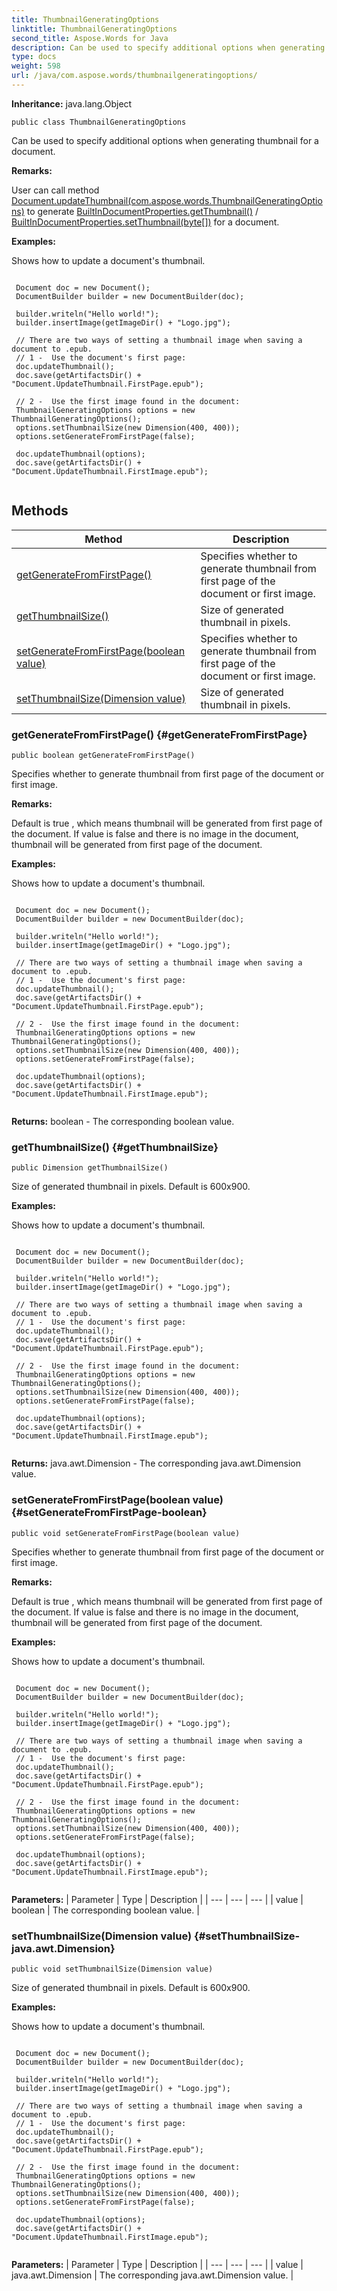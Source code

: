```yaml
---
title: ThumbnailGeneratingOptions
linktitle: ThumbnailGeneratingOptions
second_title: Aspose.Words for Java
description: Can be used to specify additional options when generating thumbnail for a document in Java.
type: docs
weight: 598
url: /java/com.aspose.words/thumbnailgeneratingoptions/
---
```


**Inheritance:**
java.lang.Object
```
public class ThumbnailGeneratingOptions
```

Can be used to specify additional options when generating thumbnail for a document.

 **Remarks:** 

User can call method [Document.updateThumbnail(com.aspose.words.ThumbnailGeneratingOptions)](../../com.aspose.words/document/\#updateThumbnail-com.aspose.words.ThumbnailGeneratingOptions) to generate [BuiltInDocumentProperties.getThumbnail()](../../com.aspose.words/builtindocumentproperties/\#getThumbnail) / [BuiltInDocumentProperties.setThumbnail(byte[])](../../com.aspose.words/builtindocumentproperties/\#setThumbnail-byte) for a document.

 **Examples:** 

Shows how to update a document's thumbnail.

```

 Document doc = new Document();
 DocumentBuilder builder = new DocumentBuilder(doc);

 builder.writeln("Hello world!");
 builder.insertImage(getImageDir() + "Logo.jpg");

 // There are two ways of setting a thumbnail image when saving a document to .epub.
 // 1 -  Use the document's first page:
 doc.updateThumbnail();
 doc.save(getArtifactsDir() + "Document.UpdateThumbnail.FirstPage.epub");

 // 2 -  Use the first image found in the document:
 ThumbnailGeneratingOptions options = new ThumbnailGeneratingOptions();
 options.setThumbnailSize(new Dimension(400, 400));
 options.setGenerateFromFirstPage(false);

 doc.updateThumbnail(options);
 doc.save(getArtifactsDir() + "Document.UpdateThumbnail.FirstImage.epub");
 
```
## Methods

| Method | Description |
| --- | --- |
| [getGenerateFromFirstPage()](#getGenerateFromFirstPage) | Specifies whether to generate thumbnail from first page of the document or first image. |
| [getThumbnailSize()](#getThumbnailSize) | Size of generated thumbnail in pixels. |
| [setGenerateFromFirstPage(boolean value)](#setGenerateFromFirstPage-boolean) | Specifies whether to generate thumbnail from first page of the document or first image. |
| [setThumbnailSize(Dimension value)](#setThumbnailSize-java.awt.Dimension) | Size of generated thumbnail in pixels. |
### getGenerateFromFirstPage() {#getGenerateFromFirstPage}
```
public boolean getGenerateFromFirstPage()
```


Specifies whether to generate thumbnail from first page of the document or first image.

 **Remarks:** 

Default is  true , which means thumbnail will be generated from first page of the document. If value is  false  and there is no image in the document, thumbnail will be generated from first page of the document.

 **Examples:** 

Shows how to update a document's thumbnail.

```

 Document doc = new Document();
 DocumentBuilder builder = new DocumentBuilder(doc);

 builder.writeln("Hello world!");
 builder.insertImage(getImageDir() + "Logo.jpg");

 // There are two ways of setting a thumbnail image when saving a document to .epub.
 // 1 -  Use the document's first page:
 doc.updateThumbnail();
 doc.save(getArtifactsDir() + "Document.UpdateThumbnail.FirstPage.epub");

 // 2 -  Use the first image found in the document:
 ThumbnailGeneratingOptions options = new ThumbnailGeneratingOptions();
 options.setThumbnailSize(new Dimension(400, 400));
 options.setGenerateFromFirstPage(false);

 doc.updateThumbnail(options);
 doc.save(getArtifactsDir() + "Document.UpdateThumbnail.FirstImage.epub");
 
```

**Returns:**
boolean - The corresponding  boolean  value.
### getThumbnailSize() {#getThumbnailSize}
```
public Dimension getThumbnailSize()
```


Size of generated thumbnail in pixels. Default is 600x900.

 **Examples:** 

Shows how to update a document's thumbnail.

```

 Document doc = new Document();
 DocumentBuilder builder = new DocumentBuilder(doc);

 builder.writeln("Hello world!");
 builder.insertImage(getImageDir() + "Logo.jpg");

 // There are two ways of setting a thumbnail image when saving a document to .epub.
 // 1 -  Use the document's first page:
 doc.updateThumbnail();
 doc.save(getArtifactsDir() + "Document.UpdateThumbnail.FirstPage.epub");

 // 2 -  Use the first image found in the document:
 ThumbnailGeneratingOptions options = new ThumbnailGeneratingOptions();
 options.setThumbnailSize(new Dimension(400, 400));
 options.setGenerateFromFirstPage(false);

 doc.updateThumbnail(options);
 doc.save(getArtifactsDir() + "Document.UpdateThumbnail.FirstImage.epub");
 
```

**Returns:**
java.awt.Dimension - The corresponding java.awt.Dimension value.
### setGenerateFromFirstPage(boolean value) {#setGenerateFromFirstPage-boolean}
```
public void setGenerateFromFirstPage(boolean value)
```


Specifies whether to generate thumbnail from first page of the document or first image.

 **Remarks:** 

Default is  true , which means thumbnail will be generated from first page of the document. If value is  false  and there is no image in the document, thumbnail will be generated from first page of the document.

 **Examples:** 

Shows how to update a document's thumbnail.

```

 Document doc = new Document();
 DocumentBuilder builder = new DocumentBuilder(doc);

 builder.writeln("Hello world!");
 builder.insertImage(getImageDir() + "Logo.jpg");

 // There are two ways of setting a thumbnail image when saving a document to .epub.
 // 1 -  Use the document's first page:
 doc.updateThumbnail();
 doc.save(getArtifactsDir() + "Document.UpdateThumbnail.FirstPage.epub");

 // 2 -  Use the first image found in the document:
 ThumbnailGeneratingOptions options = new ThumbnailGeneratingOptions();
 options.setThumbnailSize(new Dimension(400, 400));
 options.setGenerateFromFirstPage(false);

 doc.updateThumbnail(options);
 doc.save(getArtifactsDir() + "Document.UpdateThumbnail.FirstImage.epub");
 
```

**Parameters:**
| Parameter | Type | Description |
| --- | --- | --- |
| value | boolean | The corresponding  boolean  value. |

### setThumbnailSize(Dimension value) {#setThumbnailSize-java.awt.Dimension}
```
public void setThumbnailSize(Dimension value)
```


Size of generated thumbnail in pixels. Default is 600x900.

 **Examples:** 

Shows how to update a document's thumbnail.

```

 Document doc = new Document();
 DocumentBuilder builder = new DocumentBuilder(doc);

 builder.writeln("Hello world!");
 builder.insertImage(getImageDir() + "Logo.jpg");

 // There are two ways of setting a thumbnail image when saving a document to .epub.
 // 1 -  Use the document's first page:
 doc.updateThumbnail();
 doc.save(getArtifactsDir() + "Document.UpdateThumbnail.FirstPage.epub");

 // 2 -  Use the first image found in the document:
 ThumbnailGeneratingOptions options = new ThumbnailGeneratingOptions();
 options.setThumbnailSize(new Dimension(400, 400));
 options.setGenerateFromFirstPage(false);

 doc.updateThumbnail(options);
 doc.save(getArtifactsDir() + "Document.UpdateThumbnail.FirstImage.epub");
 
```

**Parameters:**
| Parameter | Type | Description |
| --- | --- | --- |
| value | java.awt.Dimension | The corresponding java.awt.Dimension value. |

